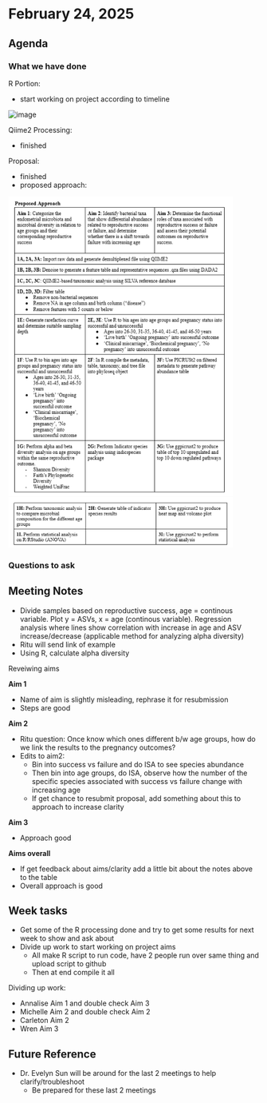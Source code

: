 
# February 24, 2025

## Agenda


### What we have done
R Portion:
- start working on project according to timeline
<img width="720" alt="image" src="https://github.com/user-attachments/assets/1c824890-d03b-4733-bfc5-268edaefec09" />


Qiime2 Processing:
- finished

Proposal:
- finished
- proposed approach:
<img src="../images/proposed_approach1.png" height="600" width="450">
<img src="../images/proposed_approach2.png" height="100" width="450">


### Questions to ask


## Meeting Notes
- Divide samples based on reproductive success, age = continous variable. Plot y = ASVs, x = age (continous variable). Regression analysis where lines show correlation with increase in age and ASV increase/decrease (applicable method for analyzing alpha diversity)
-    Ritu will send link of example
-    Using R, calculate alpha diversity
  
Reveiwing aims

**Aim 1**
- Name of aim is slightly misleading, rephrase it for resubmission
- Steps are good
  
**Aim 2**
- Ritu question: Once know which ones different b/w age groups, how do we link the results to the pregnancy outcomes?
- Edits to aim2:
   - Bin into success vs failure and do ISA to see species abundance
   - Then bin into age groups, do ISA, observe how the number of the specific species associated with success vs failure change with increasing age
   - If get chance to resubmit proposal, add something about this to approach to increase clarity
 
**Aim 3**
- Approach good

**Aims overall**
- If get feedback about aims/clarity add a little bit about the notes above to the table
- Overall approach is good 

## Week tasks
- Get some of the R processing done and try to get some results for next week to show and ask about
- Divide up work to start working on project aims
   - All make R script to run code, have 2 people run over same thing and upload script to github
   - Then at end compile it all
 
Dividing up work:
- Annalise Aim 1 and double check Aim 3
- Michelle Aim 2 and double check Aim 2
- Carleton Aim 2
- Wren Aim 3

## Future Reference
- Dr. Evelyn Sun will be around for the last 2 meetings to help clarify/troubleshoot
  - Be prepared for these last 2 meetings 

